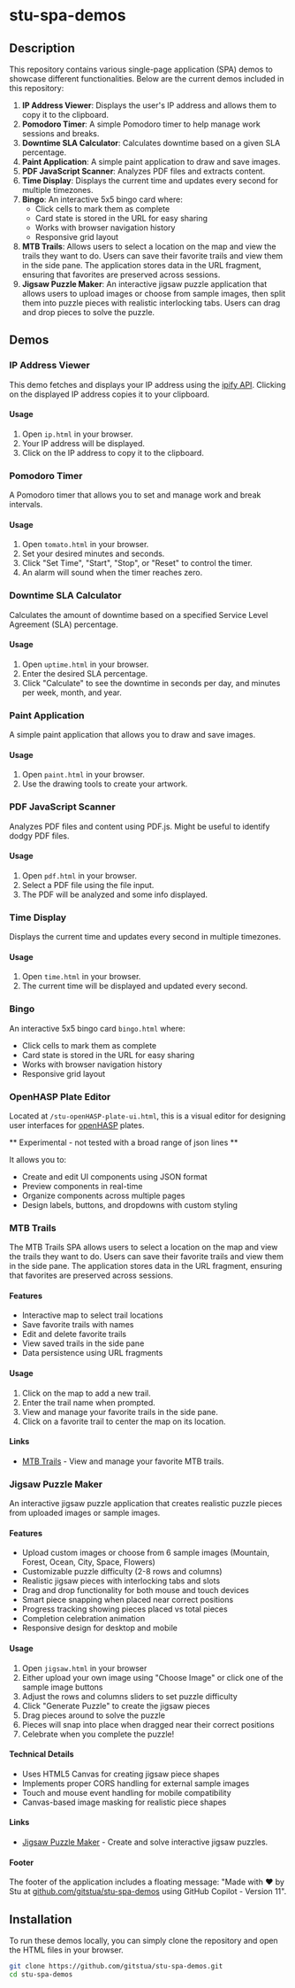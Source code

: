 # stu-spa-demos

## Description
This repository contains various single-page application (SPA) demos to showcase different functionalities. Below are the current demos included in this repository:

1. **IP Address Viewer**: Displays the user's IP address and allows them to copy it to the clipboard.
2. **Pomodoro Timer**: A simple Pomodoro timer to help manage work sessions and breaks.
3. **Downtime SLA Calculator**: Calculates downtime based on a given SLA percentage.
4. **Paint Application**: A simple paint application to draw and save images.
5. **PDF JavaScript Scanner**: Analyzes PDF files and extracts content.
6. **Time Display**: Displays the current time and updates every second for multiple timezones.
7. **Bingo**: An interactive 5x5 bingo card where:
   - Click cells to mark them as complete
   - Card state is stored in the URL for easy sharing
   - Works with browser navigation history
   - Responsive grid layout
8. **MTB Trails**: Allows users to select a location on the map and view the trails they want to do. Users can save their favorite trails and view them in the side pane. The application stores data in the URL fragment, ensuring that favorites are preserved across sessions.
9. **Jigsaw Puzzle Maker**: An interactive jigsaw puzzle application that allows users to upload images or choose from sample images, then split them into puzzle pieces with realistic interlocking tabs. Users can drag and drop pieces to solve the puzzle.

## Demos

### IP Address Viewer
This demo fetches and displays your IP address using the [ipify API](https://www.ipify.org). Clicking on the displayed IP address copies it to your clipboard.

#### Usage
1. Open `ip.html` in your browser.
2. Your IP address will be displayed.
3. Click on the IP address to copy it to the clipboard.

### Pomodoro Timer
A Pomodoro timer that allows you to set and manage work and break intervals.

#### Usage
1. Open `tomato.html` in your browser.
2. Set your desired minutes and seconds.
3. Click "Set Time", "Start", "Stop", or "Reset" to control the timer.
4. An alarm will sound when the timer reaches zero.

### Downtime SLA Calculator
Calculates the amount of downtime based on a specified Service Level Agreement (SLA) percentage.

#### Usage
1. Open `uptime.html` in your browser.
2. Enter the desired SLA percentage.
3. Click "Calculate" to see the downtime in seconds per day, and minutes per week, month, and year.

### Paint Application
A simple paint application that allows you to draw and save images.

#### Usage
1. Open `paint.html` in your browser.
2. Use the drawing tools to create your artwork.

### PDF JavaScript Scanner
Analyzes PDF files and content using PDF.js. Might be useful to identify dodgy PDF files.

#### Usage
1. Open `pdf.html` in your browser.
2. Select a PDF file using the file input.
3. The  PDF will be analyzed and some info displayed.

### Time Display
Displays the current time and updates every second in multiple timezones.

#### Usage
1. Open `time.html` in your browser.
2. The current time will be displayed and updated every second.

### Bingo
An interactive 5x5 bingo card `bingo.html` where:
- Click cells to mark them as complete
- Card state is stored in the URL for easy sharing
- Works with browser navigation history
- Responsive grid layout

### OpenHASP Plate Editor
Located at `/stu-openHASP-plate-ui.html`, this is a visual editor for designing user interfaces for [openHASP](https://www.openhasp.com) plates. 

** Experimental - not tested with a broad range of json lines **

It allows you to:
- Create and edit UI components using JSON format
- Preview components in real-time
- Organize components across multiple pages
- Design labels, buttons, and dropdowns with custom styling

### MTB Trails
The MTB Trails SPA allows users to select a location on the map and view the trails they want to do. Users can save their favorite trails and view them in the side pane. The application stores data in the URL fragment, ensuring that favorites are preserved across sessions.

#### Features

- Interactive map to select trail locations
- Save favorite trails with names
- Edit and delete favorite trails
- View saved trails in the side pane
- Data persistence using URL fragments

#### Usage

1. Click on the map to add a new trail.
2. Enter the trail name when prompted.
3. View and manage your favorite trails in the side pane.
4. Click on a favorite trail to center the map on its location.

#### Links

- [MTB Trails](mtb.html) - View and manage your favorite MTB trails.

### Jigsaw Puzzle Maker
An interactive jigsaw puzzle application that creates realistic puzzle pieces from uploaded images or sample images.

#### Features

- Upload custom images or choose from 6 sample images (Mountain, Forest, Ocean, City, Space, Flowers)
- Customizable puzzle difficulty (2-8 rows and columns)
- Realistic jigsaw pieces with interlocking tabs and slots
- Drag and drop functionality for both mouse and touch devices
- Smart piece snapping when placed near correct positions
- Progress tracking showing pieces placed vs total pieces
- Completion celebration animation
- Responsive design for desktop and mobile

#### Usage

1. Open `jigsaw.html` in your browser
2. Either upload your own image using "Choose Image" or click one of the sample image buttons
3. Adjust the rows and columns sliders to set puzzle difficulty
4. Click "Generate Puzzle" to create the jigsaw pieces
5. Drag pieces around to solve the puzzle
6. Pieces will snap into place when dragged near their correct positions
7. Celebrate when you complete the puzzle!

#### Technical Details

- Uses HTML5 Canvas for creating jigsaw piece shapes
- Implements proper CORS handling for external sample images
- Touch and mouse event handling for mobile compatibility
- Canvas-based image masking for realistic piece shapes

#### Links

- [Jigsaw Puzzle Maker](jigsaw.html) - Create and solve interactive jigsaw puzzles.

#### Footer

The footer of the application includes a floating message: "Made with ❤️ by Stu at [github.com/gitstua/stu-spa-demos](https://github.com/gitstua/stu-spa-demos) using GitHub Copilot - Version 11".

## Installation
To run these demos locally, you can simply clone the repository and open the HTML files in your browser.

```sh
git clone https://github.com/gitstua/stu-spa-demos.git
cd stu-spa-demos